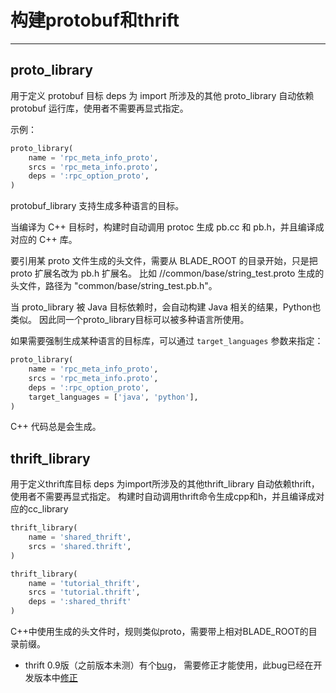 # 构建protobuf和thrift
---

## proto_library
用于定义 protobuf 目标
deps 为 import 所涉及的其他 proto_library
自动依赖 protobuf 运行库，使用者不需要再显式指定。

示例：
```python
proto_library(
    name = 'rpc_meta_info_proto',
    srcs = 'rpc_meta_info.proto',
    deps = ':rpc_option_proto',
)
```

protobuf_library 支持生成多种语言的目标。

当编译为 C++ 目标时，构建时自动调用 protoc 生成 pb.cc 和 pb.h，并且编译成对应的 C++ 库。

要引用某 proto 文件生成的头文件，需要从 BLADE_ROOT 的目录开始，只是把 proto 扩展名改为 pb.h 扩展名。
比如 //common/base/string_test.proto 生成的头文件，路径为 "common/base/string_test.pb.h"。

当 proto_library 被 Java 目标依赖时，会自动构建 Java 相关的结果，Python也类似。
因此同一个proto_library目标可以被多种语言所使用。

如果需要强制生成某种语言的目标库，可以通过 `target_languages` 参数来指定：
```python
proto_library(
    name = 'rpc_meta_info_proto',
    srcs = 'rpc_meta_info.proto',
    deps = ':rpc_option_proto',
    target_languages = ['java', 'python'],
)
```
C++ 代码总是会生成。

## thrift_library
用于定义thrift库目标
deps 为import所涉及的其他thrift_library
自动依赖thrift，使用者不需要再显式指定。
构建时自动调用thrift命令生成cpp和h，并且编译成对应的cc_library

```python
thrift_library(
    name = 'shared_thrift',
    srcs = 'shared.thrift',
)

thrift_library(
    name = 'tutorial_thrift',
    srcs = 'tutorial.thrift',
    deps = ':shared_thrift'
)
```

C++中使用生成的头文件时，规则类似proto，需要带上相对BLADE_ROOT的目录前缀。
 * thrift 0.9版（之前版本未测）有个[bug](https://issues.apache.org/jira/browse/THRIFT-1859)，
 需要修正才能使用，此bug已经在开发版本中[修正](https://builds.apache.org/job/Thrift/633/changes#detail13)

